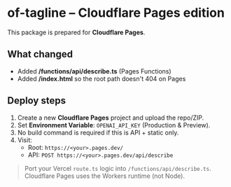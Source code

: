 # of-tagline – Cloudflare Pages edition

This package is prepared for **Cloudflare Pages**.

## What changed
- Added **/functions/api/describe.ts** (Pages Functions)
- Added **/index.html** so the root path doesn't 404 on Pages

## Deploy steps
1. Create a new **Cloudflare Pages** project and upload the repo/ZIP.
2. Set **Environment Variable**: `OPENAI_API_KEY` (Production & Preview).
3. No build command is required if this is API + static only.
4. Visit:
   - Root: `https://<your>.pages.dev/`
   - API:  `POST https://<your>.pages.dev/api/describe`

> Port your Vercel `route.ts` logic into `/functions/api/describe.ts`. Cloudflare Pages uses the Workers runtime (not Node).
